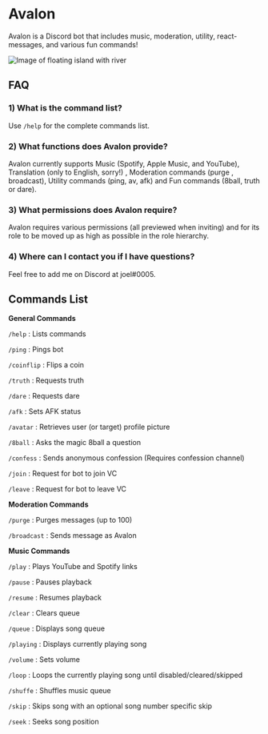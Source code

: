 # Avalon
Avalon is a Discord bot that includes music, moderation, utility, react-messages, and various fun commands! 

![Image of floating island with river](https://cdn.discordapp.com/avatars/971239438892019743/a40528ce063fc40a62d86d09bb1aa087.png?size=256)
 
 ## **FAQ**
 
 ### **1) What is the command list?**
 
   Use `/help` for the complete commands list.
    
 ### **2) What functions does Avalon provide?**
 
   Avalon currently supports Music (Spotify, Apple Music, and YouTube), Translation (only to English, sorry!) , Moderation commands (purge , broadcast), Utility commands (ping, av, afk) and Fun commands (8ball, truth or dare).

 ### **3) What permissions does Avalon require?**
 
   Avalon requires various permissions (all previewed when inviting) and for its role to be moved up as high as possible in the role hierarchy.

### **4) Where can I contact you if I have questions?**

   Feel free to add me on Discord at joel#0005.

## Commands List

**General Commands**

`/help` : Lists commands

`/ping` : Pings bot

`/coinflip` : Flips a coin

`/truth` : Requests truth

`/dare` : Requests dare

`/afk` : Sets AFK status

`/avatar` : Retrieves user (or target) profile picture

`/8ball` : Asks the magic 8ball a question

`/confess` : Sends anonymous confession (Requires confession channel)

`/join` : Request for bot to join VC

`/leave` : Request for bot to leave VC


**Moderation Commands**

`/purge` : Purges messages (up to 100)


`/broadcast` : Sends message as Avalon


**Music Commands**

`/play` : Plays YouTube and Spotify links

`/pause` : Pauses playback

`/resume` : Resumes playback

`/clear` : Clears queue

`/queue` : Displays song queue

`/playing` : Displays currently playing song

`/volume` : Sets volume

`/loop` : Loops the currently playing song until disabled/cleared/skipped

`/shuffe` : Shuffles music queue

`/skip` : Skips song with an optional song number specific skip

`/seek` : Seeks song position




